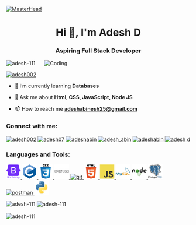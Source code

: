 [![MasterHead](https://www.digitalsolutionservices.com/img/services/website1.gif)](https://github.com/Adesh-111)
<h1 align="center">Hi 👋, I'm Adesh D</h1>
<h3 align="center">Aspiring Full Stack Developer</h3>
<img src="https://cdn.dribbble.com/userupload/3004204/file/original-a03b5e672824cdc769fe1c0ce574d6d8.gif" alt="Coding" align="right" width="400">

<p align="left"> <img src="https://komarev.com/ghpvc/?username=adesh-111&label=Profile%20views&color=0e75b6&style=flat" alt="adesh-111" /> </p>

<p align="left"> <a href="https://twitter.com/adesh002" target="blank"><img src="https://img.shields.io/twitter/follow/adesh002?logo=twitter&style=for-the-badge" alt="adesh002" /></a> </p>

- 🌱 I’m currently learning **Databases**

- 💬 Ask me about **Html, CSS, JavaScript, Node JS**

- 📫 How to reach me **adeshabinesh25@gmail.com**

<h3 align="left">Connect with me:</h3>
<p align="left">
<a href="https://twitter.com/adesh002" target="blank"><img align="center" src="https://raw.githubusercontent.com/rahuldkjain/github-profile-readme-generator/master/src/images/icons/Social/twitter.svg" alt="adesh002" height="30" width="40" /></a>
<a href="https://linkedin.com/in/adesh07" target="blank"><img align="center" src="https://raw.githubusercontent.com/rahuldkjain/github-profile-readme-generator/master/src/images/icons/Social/linked-in-alt.svg" alt="adesh07" height="30" width="40" /></a>
<a href="https://fb.com/adeshabin" target="blank"><img align="center" src="https://raw.githubusercontent.com/rahuldkjain/github-profile-readme-generator/master/src/images/icons/Social/facebook.svg" alt="adeshabin" height="30" width="40" /></a>
<a href="https://instagram.com/adesh_abin" target="blank"><img align="center" src="https://raw.githubusercontent.com/rahuldkjain/github-profile-readme-generator/master/src/images/icons/Social/instagram.svg" alt="adesh_abin" height="30" width="40" /></a>
<a href="https://www.codechef.com/users/adeshabin" target="blank"><img align="center" src="https://cdn.jsdelivr.net/npm/simple-icons@3.1.0/icons/codechef.svg" alt="adeshabin" height="30" width="40" /></a>
<a href="https://www.hackerrank.com/profile/adeshabinesh25" target="blank"><img align="center" src="https://raw.githubusercontent.com/rahuldkjain/github-profile-readme-generator/master/src/images/icons/Social/hackerrank.svg" alt="adesh d" height="30" width="40" /></a>
</p>

<h3 align="left">Languages and Tools:</h3>
<p align="left"> <a href="https://getbootstrap.com" target="_blank" rel="noreferrer"> <img src="https://raw.githubusercontent.com/devicons/devicon/master/icons/bootstrap/bootstrap-plain-wordmark.svg" alt="bootstrap" width="40" height="40"/> </a> <a href="https://www.cprogramming.com/" target="_blank" rel="noreferrer"> <img src="https://raw.githubusercontent.com/devicons/devicon/master/icons/c/c-original.svg" alt="c" width="40" height="40"/> </a> <a href="https://www.w3schools.com/css/" target="_blank" rel="noreferrer"> <img src="https://raw.githubusercontent.com/devicons/devicon/master/icons/css3/css3-original-wordmark.svg" alt="css3" width="40" height="40"/> </a> <a href="https://expressjs.com" target="_blank" rel="noreferrer"> <img src="https://raw.githubusercontent.com/devicons/devicon/master/icons/express/express-original-wordmark.svg" alt="express" width="40" height="40"/> </a> <a href="https://git-scm.com/" target="_blank" rel="noreferrer"> <img src="https://www.vectorlogo.zone/logos/git-scm/git-scm-icon.svg" alt="git" width="40" height="40"/> </a> <a href="https://www.w3.org/html/" target="_blank" rel="noreferrer"> <img src="https://raw.githubusercontent.com/devicons/devicon/master/icons/html5/html5-original-wordmark.svg" alt="html5" width="40" height="40"/> </a> <a href="https://developer.mozilla.org/en-US/docs/Web/JavaScript" target="_blank" rel="noreferrer"> <img src="https://raw.githubusercontent.com/devicons/devicon/master/icons/javascript/javascript-original.svg" alt="javascript" width="40" height="40"/> </a> <a href="https://www.mysql.com/" target="_blank" rel="noreferrer"> <img src="https://raw.githubusercontent.com/devicons/devicon/master/icons/mysql/mysql-original-wordmark.svg" alt="mysql" width="40" height="40"/> </a> <a href="https://nodejs.org" target="_blank" rel="noreferrer"> <img src="https://raw.githubusercontent.com/devicons/devicon/master/icons/nodejs/nodejs-original-wordmark.svg" alt="nodejs" width="40" height="40"/> </a> <a href="https://www.postgresql.org" target="_blank" rel="noreferrer"> <img src="https://raw.githubusercontent.com/devicons/devicon/master/icons/postgresql/postgresql-original-wordmark.svg" alt="postgresql" width="40" height="40"/> </a> <a href="https://postman.com" target="_blank" rel="noreferrer"> <img src="https://www.vectorlogo.zone/logos/getpostman/getpostman-icon.svg" alt="postman" width="40" height="40"/> </a> <a href="https://www.python.org" target="_blank" rel="noreferrer"> <img src="https://raw.githubusercontent.com/devicons/devicon/master/icons/python/python-original.svg" alt="python" width="40" height="40"/> </a> </p>

<p><img align="left" src="https://github-readme-stats.vercel.app/api/top-langs?username=adesh-111&show_icons=true&locale=en&layout=compact" alt="adesh-111" /></p>

<p>&nbsp;<img align="center" src="https://github-readme-stats.vercel.app/api?username=adesh-111&show_icons=true&locale=en" alt="adesh-111" /></p>

<p><img align="center" src="https://github-readme-streak-stats.herokuapp.com/?user=adesh-111&" alt="adesh-111" /></p>

